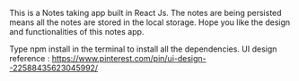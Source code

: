 This is a Notes taking app built in React Js. The notes are being persisted means all the notes are stored in the local storage. Hope you like the design and functionalities of this notes app.

Type npm install in the terminal to install all the dependencies.
UI design reference : https://www.pinterest.com/pin/ui-design--22588435623045992/
